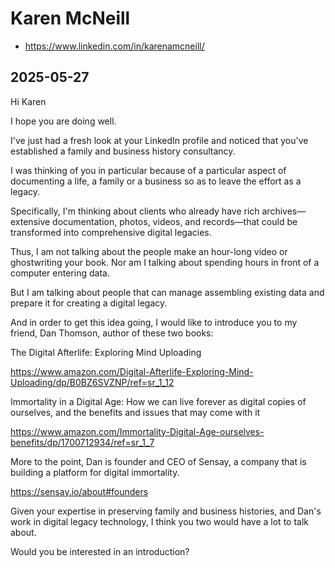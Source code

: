 # Karen McNeill

* https://www.linkedin.com/in/karenamcneill/

## 2025-05-27


Hi Karen 

I hope you are doing well. 

I've just had a fresh look at your LinkedIn profile and noticed that you've established a family and business history consultancy. 

I was thinking of you in particular because of a particular aspect of documenting a life, a family or a business so as to leave the effort as a legacy. 

Specifically, I'm thinking about clients who already have rich archives—extensive documentation, photos, videos, and records—that could be transformed into comprehensive digital legacies.

Thus, I am not talking about the people make an hour-long video or ghostwriting your book. Nor am I talking about spending hours in front of a computer entering data. 

But I am talking about people that can manage assembling existing data and prepare it for creating a digital legacy. 

And in order to get this idea going, I would like to introduce you to my friend, Dan Thomson, author of these two books:

The Digital Afterlife: Exploring Mind Uploading

https://www.amazon.com/Digital-Afterlife-Exploring-Mind-Uploading/dp/B0BZ6SVZNP/ref=sr_1_12

Immortality in a Digital Age: How we can live forever as digital copies of ourselves, and the benefits and issues that may come with it

https://www.amazon.com/Immortality-Digital-Age-ourselves-benefits/dp/1700712934/ref=sr_1_7

More to the point, Dan is founder and CEO of Sensay, a company that is building a platform for digital immortality.

https://sensay.io/about#founders

Given your expertise in preserving family and business histories, and Dan's work in digital legacy technology, I think you two would have a lot to talk about.

Would you be interested in an introduction?

